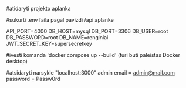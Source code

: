 #atidaryti projekto aplanka

#sukurti .env faila pagal pavizdi /api aplanke

API_PORT=4000
DB_HOST=mysql
DB_PORT=3306
DB_USER=root
DB_PASSWORD=root
DB_NAME=renginiai
JWT_SECRET_KEY=supersecretkey


#ivesti komanda 'docker compose up --build'
(turi buti paleistas Docker desktop)

#atsidaryti narsykle "localhost:3000"
admin email = admin@mail.com
password = Passw0rd
